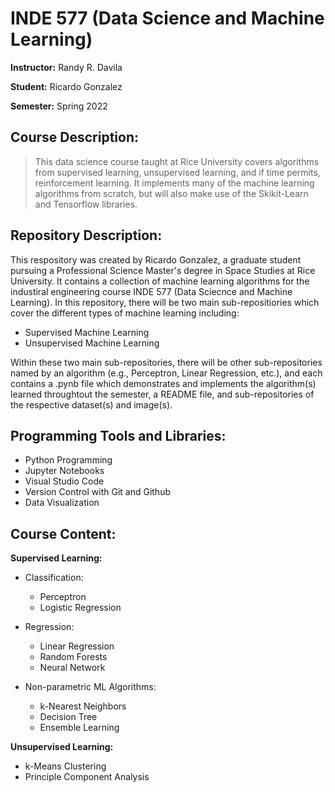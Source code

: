 # INDE 577 (Data Science and Machine Learning)
**Instructor:** Randy R. Davila

**Student:** Ricardo Gonzalez

**Semester:** Spring 2022

## **Course Description:**

> This data science course taught at Rice University covers algorithms from supervised learning, unsupervised learning, and if time permits, reinforcement learning. It implements many of the machine learning algorithms from scratch, but will also make use of the Skikit-Learn and Tensorflow libraries. 

## **Repository Description:**

This respository was created by Ricardo Gonzalez, a graduate student pursuing a Professional Science Master's degree in Space Studies at Rice University. It contains a collection of machine learning algorithms for the industiral engineering course INDE 577 (Data Sciecnce and Machine Learning). In this repository, there will be two main sub-repositiories which cover the different types of machine learning including: 
- Supervised Machine Learning
- Unsupervised Machine Learning

Within these two main sub-repositories, there will be other sub-repositories named by an algorithm (e.g., Perceptron, Linear Regression, etc.), and each contains a .pynb file which demonstrates and implements the algorithm(s) learned throughtout the semester, a README file, and sub-repositories of the respective dataset(s) and image(s).


## **Programming Tools and Libraries:**
- Python Programming
- Jupyter Notebooks
- Visual Studio Code
- Version Control with Git and Github
- Data Visualization


## **Course Content:**

**Supervised Learning:**

- Classification:
    - Perceptron 
    - Logistic Regression

- Regression:
    - Linear Regression
    - Random Forests 
    - Neural Network

- Non-parametric ML Algorithms: 
    - k-Nearest Neighbors
    - Decision Tree
    - Ensemble Learning


**Unsupervised Learning:**
- k-Means Clustering
- Principle Component Analysis 
